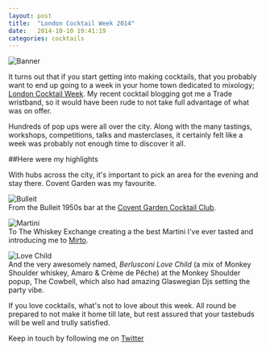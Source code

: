 ```yaml
---
layout: post
title:  "London Cocktail Week 2014"
date:   2014-10-10 19:41:19
categories: cocktails
---
```


![Banner](https://raw.githubusercontent.com/raphaelleheaf/nevercinderella/gh-pages/_assets/banner.jpg)

It turns out that if you start getting into making cocktails, that you probably want to end up going to a week in your home town dedicated to mixology; [London Cocktail Week](http://www.londoncocktailweek.com/). My recent cocktail blogging got me a Trade wristband, so it would have been rude to not take full advantage of what was on offer.

Hundreds of pop ups were all over the city. Along with the many tastings, workshops, competitions, talks and masterclases, it certainly felt like a week was probably not enough time to discover it all. 

##Here were my highlights

With hubs across the city, it's important to pick an area for the evening and stay there.
Covent Garden was my favourite. 


![Bulleit](https://raw.githubusercontent.com/raphaelleheaf/nevercinderella/gh-pages/_assets/bulleit.jpg)  
From the Bulleit 1950s bar at the [Covent Garden Cocktail Club](http://coventgardencocktailclub.co.uk/).  


![Martini](https://raw.githubusercontent.com/raphaelleheaf/nevercinderella/gh-pages/_assets/martini.jpg)  
To The Whiskey Exchange creating a the best Martini I've ever tasted and introducing me to [Mirto](http://www.nifeislife.com/mirto-sardegna-70cl-p-2021.html).  


![Love Child](https://raw.githubusercontent.com/raphaelleheaf/nevercinderella/gh-pages/_assets/love_child.jpg)  
And the very awesomely named, _Berlusconi Love Child_ (a mix of Monkey Shoulder whiskey, Amaro & Crème de Pêche) at the Monkey Shoulder popup, The Cowbell, which also had amazing Glaswegian Djs setting the party vibe.  



If you love cocktails, what's not to love about this week. All round be prepared to not make it home till late, but rest assured that your tastebuds will be well and trully satisfied.





Keep in touch by following me on [Twitter](https://twitter.com/cinderellanever) 


